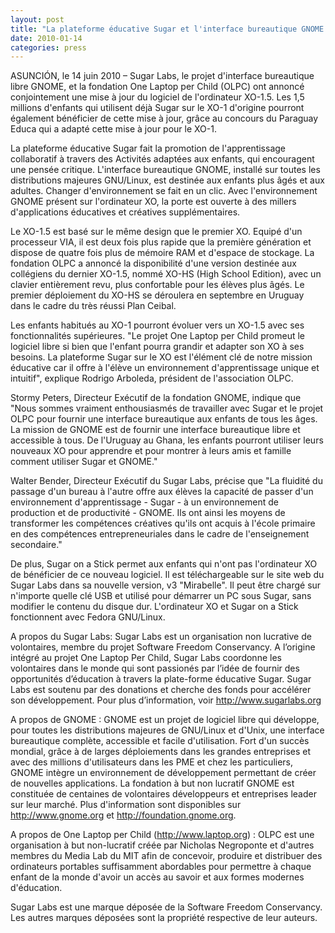 ```yaml
---
layout: post
title: "La plateforme éducative Sugar et l'interface bureautique GNOME désormais présents sur le nouvel XO 1.5 de la fondation OLPC, ainsi que le nouveau modèle XO-HS High School Edition"
date: 2010-01-14
categories: press
---
```



ASUNCIÓN, le 14 juin 2010 – Sugar Labs, le projet d'interface bureautique
libre GNOME, et la fondation One Laptop per Child (OLPC) ont annoncé
conjointement une mise à jour du logiciel de l'ordinateur XO-1.5. Les 1,5
millions d'enfants qui utilisent déjà Sugar sur le XO-1 d'origine pourront
également bénéficier de cette mise à jour, grâce au concours du Paraguay Educa
qui a adapté cette mise à jour pour le XO-1.

La plateforme éducative Sugar fait la promotion de l'apprentissage
collaboratif à travers des Activités adaptées aux enfants, qui encouragent une
pensée critique. L'interface bureautique GNOME, installé sur toutes les
distributions majeures GNU/Linux, est destinée aux enfants plus âgés et aux
adultes. Changer d'environnement se fait en un clic. Avec l'environnement
GNOME présent sur l'ordinateur XO, la porte est ouverte à des millers
d'applications éducatives et créatives supplémentaires.

Le XO-1.5 est basé sur le même design que le premier XO. Equipé d'un
processeur VIA, il est deux fois plus rapide que la première génération et
dispose de quatre fois plus de mémoire RAM et d'espace de stockage. La
fondation OLPC a annoncé la disponibilité d'une version destinée aux
collégiens du dernier XO-1.5, nommé XO-HS (High School Edition), avec un
clavier entièrement revu, plus confortable pour les élèves plus âgés. Le
premier déploiement du XO-HS se déroulera en septembre en Uruguay dans le
cadre du très réussi Plan Ceibal.

Les enfants habitués au XO-1 pourront évoluer vers un XO-1.5 avec ses
fonctionnalités supérieures. "Le projet One Laptop per Child promeut le
logiciel libre si bien que l'enfant pourra grandir et adapter son XO à ses
besoins. La plateforme Sugar sur le XO est l'élément clé de notre mission
éducative car il offre à l'élève un environnement d'apprentissage unique et
intuitif", explique Rodrigo Arboleda, président de l'association OLPC.

Stormy Peters, Directeur Exécutif de la fondation GNOME, indique que "Nous
sommes vraiment enthousiasmés de travailler avec Sugar et le projet OLPC pour
fournir une interface bureautique aux enfants de tous les âges. La mission de
GNOME est de fournir une interface bureautique libre et accessible à tous. De
l'Uruguay au Ghana, les enfants pourront utiliser leurs nouveaux XO pour
apprendre et pour montrer à leurs amis et famille comment utiliser Sugar et
GNOME."

Walter Bender, Directeur Exécutif du Sugar Labs, précise que "La fluidité du
passage d'un bureau à l'autre offre aux élèves la capacité de passer d'un
environnement d'apprentissage - Sugar - à un environnement de production et de
productivité - GNOME. Ils ont ainsi les moyens de transformer les compétences
créatives qu'ils ont acquis à l'école primaire en des compétences
entrepreneuriales dans le cadre de l'enseignement secondaire."

De plus, Sugar on a Stick permet aux enfants qui n'ont pas l'ordinateur XO de
bénéficier de ce nouveau logiciel. Il est téléchargeable sur le site web du
Sugar Labs dans sa nouvelle version, v3 "Mirabelle". Il peut être chargé sur
n'importe quelle clé USB et utilisé pour démarrer un PC sous Sugar, sans
modifier le contenu du disque dur. L'ordinateur XO et Sugar on a Stick
fonctionnent avec Fedora GNU/Linux.

A propos du Sugar Labs: Sugar Labs est un organisation non lucrative de
volontaires, membre du projet Software Freedom Conservancy. A l’origine
intégré au projet One Laptop Per Child, Sugar Labs coordonne les volontaires
dans le monde qui sont passionés par l’idée de fournir des opportunités
d’éducation à travers la plate-forme éducative Sugar. Sugar Labs est soutenu
par des donations et cherche des fonds pour accélérer son développement. Pour
plus d’information, voir <http://www.sugarlabs.org>

A propos de GNOME : GNOME est un projet de logiciel libre qui développe, pour
toutes les distributions majeures de GNU/Linux et d'Unix, une interface
bureautique complète, accessible et facile d'utilisation. Fort d'un succès
mondial, grâce à de larges déploiements dans les grandes entreprises et avec
des millions d'utilisateurs dans les PME et chez les particuliers, GNOME
intègre un environnement de développement permettant de créer de nouvelles
applications. La fondation à but non lucratif GNOME est constituée de
centaines de volontaires développeurs et entreprises leader sur leur marché.
Plus d'information sont disponibles sur <http://www.gnome.org> et
<http://foundation.gnome.org>.

A propos de One Laptop per Child (<http://www.laptop.org>) : OLPC est une
organisation à but non-lucratif créée par Nicholas Negroponte et d'autres
membres du Media Lab du MIT afin de concevoir, produire et distribuer des
ordinateurs portables suffisamment abordables pour permettre à chaque enfant
de la monde d'avoir un accès au savoir et aux formes modernes d'éducation.

Sugar Labs est une marque déposée de la Software Freedom Conservancy. Les
autres marques déposées sont la propriété respective de leur auteurs.

